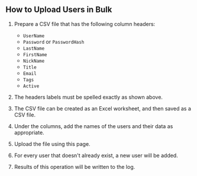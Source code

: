 How to Upload Users in Bulk
---------------------------

1. Prepare a CSV file that has the following column headers:
    * `UserName`   
    * `Password` or `PasswordHash`  
    * `LastName` 
    * `FirstName`
    * `NickName`
    * `Title`
    * `Email`
    * `Tags`
    * `Active`

2. The headers labels must be spelled exactly as shown above.

3. The CSV file can be created as an Excel worksheet, and then
saved as a CSV file.

4. Under the columns, add the names of the users and their
data as appropriate.  

5. Upload the file using this page.

6. For every user that doesn't already exist, a new
user will be added. 

7. Results of this operation will be written to the log.